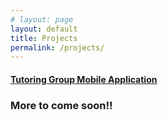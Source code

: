 ```yaml
---
# layout: page
layout: default
title: Projects
permalink: /projects/
---
```


<!-- #### Emphasis app [(check out my presentation)](https://docs.google.com/presentation/d/187UEOYPYJdDcrWvIYPykuSc6LD5ViT4uxG8TQ4wKL5w/edit?usp=sharing) -->
#### [Tutoring Group Mobile Application](/projects/v1)


### More to come soon!!
<!-- #### Midas
Designed smooth UI/UX to reduce the friction of onboarding new users <br/>

#### stuff from website -->